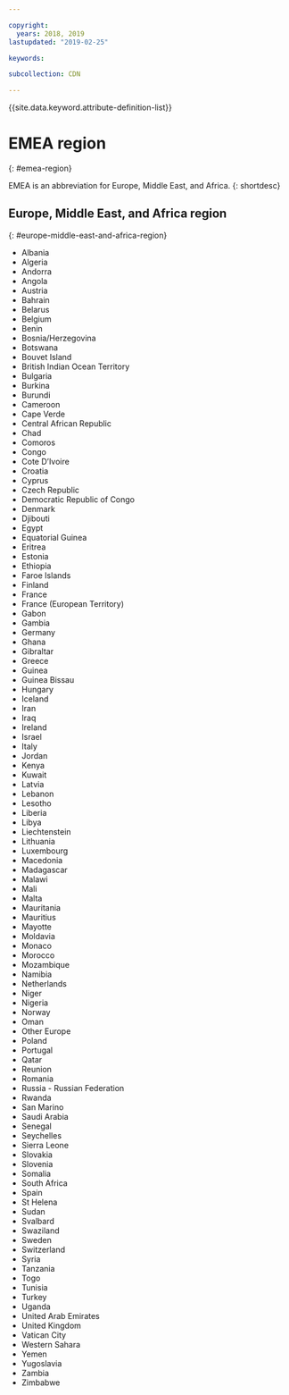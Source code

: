 ```yaml
---

copyright:
  years: 2018, 2019
lastupdated: "2019-02-25"

keywords:  

subcollection: CDN

---
```


{{site.data.keyword.attribute-definition-list}}

# EMEA region
{: #emea-region}

EMEA is an abbreviation for Europe, Middle East, and Africa.
{: shortdesc}

## Europe, Middle East, and Africa region
{: #europe-middle-east-and-africa-region}


* Albania
* Algeria
* Andorra
* Angola
* Austria
* Bahrain
* Belarus
* Belgium
* Benin
* Bosnia/Herzegovina
* Botswana
* Bouvet Island
* British Indian Ocean Territory
* Bulgaria
* Burkina
* Burundi
* Cameroon
* Cape Verde
* Central African Republic
* Chad
* Comoros
* Congo
* Cote D’Ivoire
* Croatia
* Cyprus
* Czech Republic
* Democratic Republic of Congo
* Denmark
* Djibouti
* Egypt
* Equatorial Guinea
* Eritrea
* Estonia
* Ethiopia
* Faroe Islands
* Finland
* France
* France (European Territory)
* Gabon
* Gambia
* Germany
* Ghana
* Gibraltar
* Greece
* Guinea
* Guinea Bissau
* Hungary
* Iceland
* Iran
* Iraq
* Ireland
* Israel
* Italy
* Jordan
* Kenya
* Kuwait
* Latvia
* Lebanon
* Lesotho
* Liberia
* Libya
* Liechtenstein
* Lithuania
* Luxembourg
* Macedonia
* Madagascar
* Malawi
* Mali
* Malta
* Mauritania
* Mauritius
* Mayotte
* Moldavia
* Monaco
* Morocco
* Mozambique
* Namibia
* Netherlands
* Niger
* Nigeria
* Norway
* Oman
* Other Europe
* Poland
* Portugal
* Qatar
* Reunion
* Romania
* Russia - Russian Federation
* Rwanda
* San Marino
* Saudi Arabia
* Senegal
* Seychelles
* Sierra Leone
* Slovakia
* Slovenia
* Somalia
* South Africa
* Spain
* St Helena
* Sudan
* Svalbard
* Swaziland
* Sweden
* Switzerland
* Syria
* Tanzania
* Togo
* Tunisia
* Turkey
* Uganda
* United Arab Emirates
* United Kingdom
* Vatican City
* Western Sahara
* Yemen
* Yugoslavia
* Zambia
* Zimbabwe
